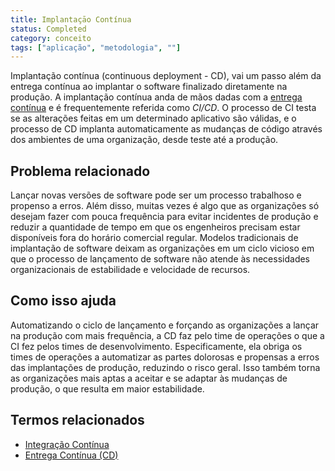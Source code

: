 ```yaml
---
title: Implantaçāo Contínua
status: Completed 
category: conceito
tags: ["aplicação", "metodologia", ""]
---
```


Implantação contínua (continuous deployment - CD), vai um passo além da entrega contínua ao implantar o software finalizado diretamente na produção. A implantação contínua anda de mãos dadas com a [entrega contínua](/pt-br/continuous-delivery/) e é frequentemente referida como _CI/CD_. O processo de CI testa se as alterações feitas em um determinado aplicativo são válidas, e o processo de CD implanta automaticamente as mudanças de código através dos ambientes de uma organização, desde teste até a produção.

## Problema relacionado

Lançar novas versões de software pode ser um processo trabalhoso e propenso a erros. Além disso, muitas vezes é algo que as organizações só desejam fazer com pouca frequência para evitar incidentes de produção e reduzir a quantidade de tempo em que os engenheiros precisam estar disponíveis fora do horário comercial regular. Modelos tradicionais de implantação de software deixam as organizações em um ciclo vicioso em que o processo de lançamento de software não atende às necessidades organizacionais de estabilidade e velocidade de recursos.

## Como isso ajuda

Automatizando o ciclo de lançamento e forçando as organizações a lançar na produção com mais frequência, a CD faz pelo time de operações o que a CI fez pelos times de desenvolvimento. Especificamente, ela obriga os times de operações a automatizar as partes dolorosas e propensas a erros das implantações de produção, reduzindo o risco geral. Isso também torna as organizações mais aptas a aceitar e se adaptar às mudanças de produção, o que resulta em maior estabilidade. 

## Termos relacionados

* [Integração Contínua](/pt-br/continuous-integration/)
* [Entrega Contínua (CD)](/pt-br/continuous-delivery/)